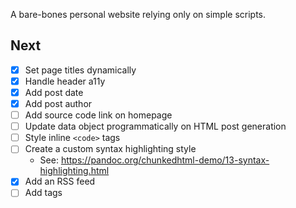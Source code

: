 A bare-bones personal website relying only on simple scripts.

## Next
- [x] Set page titles dynamically
- [x] Handle header a11y
- [x] Add post date
- [x] Add post author
- [ ] Add source code link on homepage
- [ ] Update data object programmatically on HTML post generation
- [ ] Style inline `<code>` tags
- [ ] Create a custom syntax highlighting style 
  - See: <https://pandoc.org/chunkedhtml-demo/13-syntax-highlighting.html>
- [x] Add an RSS feed
- [ ] Add tags
